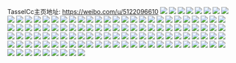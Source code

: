 TasselCc主页地址: https://weibo.com/u/5122096610 
![](https://wx4.sinaimg.cn/mw2000/005ADNjsly1h9jvynpkxxj32c03407wi.jpg) 
![](https://wx4.sinaimg.cn/mw2000/005ADNjsly1h9jvyi65m8j32c02c0qv5.jpg) 
![](https://wx4.sinaimg.cn/mw2000/005ADNjsly1h9jvyh6trcj32c0340u0x.jpg) 
![](https://wx4.sinaimg.cn/mw2000/005ADNjsly1h9h1hclj6qj33344mox6t.jpg) 
![](https://wx4.sinaimg.cn/mw2000/005ADNjsly1h9h1h9m9xuj324836ckjm.jpg) 
![](https://wx4.sinaimg.cn/mw2000/005ADNjsly1h9h1h79opcj33344moe84.jpg) 
![](https://wx4.sinaimg.cn/mw2000/005ADNjsly1h9h1h49gzjj324836nhdu.jpg) 
![](https://wx4.sinaimg.cn/mw2000/005ADNjsly1h9fvmqnix8j32c0340e81.jpg) 
![](https://wx4.sinaimg.cn/mw2000/005ADNjsly1h9fvmx3qt7j32c03407wi.jpg) 
![](https://wx4.sinaimg.cn/mw2000/005ADNjsly1h9egm8izq4j32eo37k4qr.jpg) 
![](https://wx4.sinaimg.cn/mw2000/005ADNjsly1h9egm5xq82j31q22aqhdu.jpg) 
![](https://wx4.sinaimg.cn/mw2000/005ADNjsly1h9egm6up4oj31zg2yyu0x.jpg) 
![](https://wx4.sinaimg.cn/mw2000/005ADNjsly1h9egmb5hypj31x52schdt.jpg) 
![](https://wx4.sinaimg.cn/mw2000/005ADNjsly1h9ab6yjp24j32c0340b2b.jpg) 
![](https://wx4.sinaimg.cn/mw2000/005ADNjsly1h986o3s5p2j32892z0b2b.jpg) 
![](https://wx4.sinaimg.cn/mw2000/005ADNjsly1h986nzz8pvj326e2wie82.jpg) 
![](https://wx4.sinaimg.cn/mw2000/005ADNjsly1h986o7cwpvj32am3267wj.jpg) 
![](https://wx4.sinaimg.cn/mw2000/005ADNjsly1h95x66hq63j32c0340b2d.jpg) 
![](https://wx4.sinaimg.cn/mw2000/005ADNjsly1h95x67l2xuj32c0340qv5.jpg) 
![](https://wx4.sinaimg.cn/mw2000/005ADNjsly1h95x68m9z6j32c03401ky.jpg) 
![](https://wx4.sinaimg.cn/mw2000/005ADNjsly1h95x6ji6lsj32c0340qv5.jpg) 
![](https://wx4.sinaimg.cn/mw2000/005ADNjsly1h95x69y83oj32c0340e83.jpg) 
![](https://wx4.sinaimg.cn/mw2000/005ADNjsgy1h95c4gws40j32c0340hdu.jpg) 
![](https://wx4.sinaimg.cn/mw2000/005ADNjsly1h95x64t0xfj32c0340qv5.jpg) 
![](https://wx4.sinaimg.cn/mw2000/005ADNjsly1h95x6biqyhj32c03407wi.jpg) 
![](https://wx4.sinaimg.cn/mw2000/005ADNjsly1h95x6cl3akj32c0340b2a.jpg) 
![](https://wx4.sinaimg.cn/mw2000/005ADNjsly1h95x6doezxj322t2rre81.jpg) 
![](https://wx4.sinaimg.cn/mw2000/005ADNjsly1h95x6etbhzj326r2x0hdu.jpg) 
![](https://wx4.sinaimg.cn/mw2000/005ADNjsly1h95x6ijv8pj32c03401l1.jpg) 
![](https://wx4.sinaimg.cn/mw2000/005ADNjsly1h95xp6amuoj32c0340kjo.jpg) 
![](https://wx4.sinaimg.cn/mw2000/005ADNjsly1h95xp7scj3j32c0340npe.jpg) 
![](https://wx4.sinaimg.cn/mw2000/005ADNjsly1h95xp8gsioj31ba0zgdrd.jpg) 
![](https://wx4.sinaimg.cn/mw2000/005ADNjsgy1h95ch1htt2j30yi1db13q.jpg) 
![](https://wx4.sinaimg.cn/mw2000/005ADNjsgy1h95cgtt2y7j30yz1czwmw.jpg) 
![](https://wx4.sinaimg.cn/mw2000/005ADNjsgy1h95cgv59orj30zb1dggta.jpg) 
![](https://wx4.sinaimg.cn/mw2000/005ADNjsgy1h95cgwxia7j30zu1e6qbw.jpg) 
![](https://wx4.sinaimg.cn/mw2000/005ADNjsgy1h94a59yo9nj32c0340npe.jpg) 
![](https://wx4.sinaimg.cn/mw2000/005ADNjsgy1h94a50ox89j322d2r6e81.jpg) 
![](https://wx4.sinaimg.cn/mw2000/005ADNjsgy1h949yvoixgj32c0340hdu.jpg) 
![](https://wx4.sinaimg.cn/mw2000/005ADNjsgy1h949xg3aduj31zj2nzkjl.jpg) 
![](https://wx4.sinaimg.cn/mw2000/005ADNjsgy1h94a5h4257j32c03401ky.jpg) 
![](https://wx4.sinaimg.cn/mw2000/005ADNjsgy1h94a620gkgj32c03404qq.jpg) 
![](https://wx4.sinaimg.cn/mw2000/005ADNjsgy1h94a4s2mnmj32c0340b2a.jpg) 
![](https://wx4.sinaimg.cn/mw2000/005ADNjsgy1h94a4ef8h7j32c033me83.jpg) 
![](https://wx4.sinaimg.cn/mw2000/005ADNjsgy1h9344gh8duj32c03407wi.jpg) 
![](https://wx4.sinaimg.cn/mw2000/005ADNjsgy1h9344dwkcej32c0340x6p.jpg) 
![](https://wx4.sinaimg.cn/mw2000/005ADNjsgy1h9343r79kkj32c03404qq.jpg) 
![](https://wx4.sinaimg.cn/mw2000/005ADNjsgy1h9343usn65j32c0340x6q.jpg) 
![](https://wx4.sinaimg.cn/mw2000/005ADNjsgy1h93442z7bij32c033aqv6.jpg) 
![](https://wx4.sinaimg.cn/mw2000/005ADNjsgy1h9344a4jqjj32c0340e81.jpg) 
![](https://wx4.sinaimg.cn/mw2000/005ADNjsgy1h9343tbitcj32c0340b2a.jpg) 
![](https://wx4.sinaimg.cn/mw2000/005ADNjsgy1h9344ch14hj32c0340hdt.jpg) 
![](https://wx4.sinaimg.cn/mw2000/005ADNjsgy1h93447lmdbj32c03401ky.jpg) 
![](https://wx4.sinaimg.cn/mw2000/005ADNjsgy1h9343wz2qnj32c0340x6p.jpg) 
![](https://wx4.sinaimg.cn/mw2000/005ADNjsgy1h93444c1pqj32c0340u0x.jpg) 
![](https://wx4.sinaimg.cn/mw2000/005ADNjsgy1h93445zdooj32c0340x6p.jpg) 
![](https://wx4.sinaimg.cn/mw2000/005ADNjsgy1h93448t0ygj32c0340u0x.jpg) 
![](https://wx4.sinaimg.cn/mw2000/005ADNjsgy1h9344f3275j32c0340e81.jpg) 
![](https://wx4.sinaimg.cn/mw2000/005ADNjsgy1h934heg0vqj32c0340x6p.jpg) 
![](https://wx4.sinaimg.cn/mw2000/005ADNjsgy1h92lp591wgj323p35shdx.jpg) 
![](https://wx4.sinaimg.cn/mw2000/005ADNjsgy1h92lrzh8iij30zu1i4b29.jpg) 
![](https://wx4.sinaimg.cn/mw2000/005ADNjsgy1h92lr0mkvrj323u35sx6t.jpg) 
![](https://wx4.sinaimg.cn/mw2000/005ADNjsgy1h92lpbqpqwj324d35se85.jpg) 
![](https://wx4.sinaimg.cn/mw2000/005ADNjsgy1h92lrgiexij32dc35sx6u.jpg) 
![](https://wx4.sinaimg.cn/mw2000/005ADNjsgy1h92lruaia9j324035s1l2.jpg) 
![](https://wx4.sinaimg.cn/mw2000/005ADNjsgy1h92lsg60vpj323u35s1l2.jpg) 
![](https://wx4.sinaimg.cn/mw2000/005ADNjsgy1h92lprp2k5j323u35su11.jpg) 
![](https://wx4.sinaimg.cn/mw2000/005ADNjsgy1h92lsxwvnpj323u35s1l2.jpg) 
![](https://wx4.sinaimg.cn/mw2000/005ADNjsgy1h92lqdti3tj322s35s1la.jpg) 
![](https://wx4.sinaimg.cn/mw2000/005ADNjsgy1h92lopbifoj324d37jnpf.jpg) 
![](https://wx4.sinaimg.cn/mw2000/005ADNjsgy1h92ltkz5xcj335s23u1l2.jpg) 
![](https://wx4.sinaimg.cn/mw2000/005ADNjsgy1h91gruttt4j32c03401kz.jpg) 
![](https://wx4.sinaimg.cn/mw2000/005ADNjsgy1h91grz7024j32c0340u0z.jpg) 
![](https://wx4.sinaimg.cn/mw2000/005ADNjsgy1h91gs29r77j32c03401ky.jpg) 
![](https://wx4.sinaimg.cn/mw2000/005ADNjsgy1h91grpu9ucj32c0340kjm.jpg) 
![](https://wx4.sinaimg.cn/mw2000/005ADNjsgy1h91gs7gw4zj32c0340qv6.jpg) 
![](https://wx4.sinaimg.cn/mw2000/005ADNjsgy1h91gsbkh8ej32c0340hdv.jpg) 
![](https://wx4.sinaimg.cn/mw2000/005ADNjsgy1h91gsijk7ej32c0340hdv.jpg) 
![](https://wx4.sinaimg.cn/mw2000/005ADNjsgy1h91gsmhnpqj32c03404qr.jpg) 
![](https://wx4.sinaimg.cn/mw2000/005ADNjsgy1h91gssbac1j32c0340e84.jpg) 
![](https://wx4.sinaimg.cn/mw2000/005ADNjsly1h911nvoynfj32c0340qv5.jpg) 
![](https://wx4.sinaimg.cn/mw2000/005ADNjsly1h911ntslg5j31ke23re5a.jpg) 
![](https://wx4.sinaimg.cn/mw2000/005ADNjsly1h911nj81n7j32c0340hdt.jpg) 
![](https://wx4.sinaimg.cn/mw2000/005ADNjsly1h911nkshilj32c0340hdt.jpg) 
![](https://wx4.sinaimg.cn/mw2000/005ADNjsly1h911opqh8cj32c03407wi.jpg) 
![](https://wx4.sinaimg.cn/mw2000/005ADNjsly1h911ot7h3pj320a2oeb29.jpg) 
![](https://wx4.sinaimg.cn/mw2000/005ADNjsly1h8z9wh2ng2j319o1ow1kx.jpg) 
![](https://wx4.sinaimg.cn/mw2000/005ADNjsly1h8z9wbx5xuj32172plb2a.jpg) 
![](https://wx4.sinaimg.cn/mw2000/005ADNjsly1h8z9wncy7gj321y2qc4qq.jpg) 
![](https://wx4.sinaimg.cn/mw2000/005ADNjsly1h8z9wqw4ojj32582uz7wi.jpg) 
![](https://wx4.sinaimg.cn/mw2000/005ADNjsly1h8z9wrp48yj30uy14xjzx.jpg) 
![](https://wx4.sinaimg.cn/mw2000/005ADNjsly1h8z9xkps0fj32c033qqv6.jpg) 
![](https://wx4.sinaimg.cn/mw2000/005ADNjsly1h8z9wuftqtj31rx2dwx6p.jpg) 
![](https://wx4.sinaimg.cn/mw2000/005ADNjsly1h8z9x19tzhj31vn2i84qq.jpg) 
![](https://wx4.sinaimg.cn/mw2000/005ADNjsly1h8z9zh49vej326v2x6hdu.jpg) 
![](https://wx4.sinaimg.cn/mw2000/005ADNjsly1h8z9xzsm0yj32c0340npe.jpg) 
![](https://wx4.sinaimg.cn/mw2000/005ADNjsly1h8za1wqox4j31vc2hte81.jpg) 
![](https://wx4.sinaimg.cn/mw2000/005ADNjsly1h8z9y12n3qj323o2sw1ky.jpg) 
![](https://wx4.sinaimg.cn/mw2000/005ADNjsly1h8z9xwqxpwj32c0340u0y.jpg) 
![](https://wx4.sinaimg.cn/mw2000/005ADNjsly1h8z9y2ouxij32c0340kjm.jpg) 
![](https://wx4.sinaimg.cn/mw2000/005ADNjsly1h8z9xy5ecxj32c0340kjm.jpg) 
![](https://wx4.sinaimg.cn/mw2000/005ADNjsly1h8wkfmwmxuj337k24sb2c.jpg) 
![](https://wx4.sinaimg.cn/mw2000/005ADNjsly1h8wkfp3ycfj337k248hdv.jpg) 
![](https://wx4.sinaimg.cn/mw2000/005ADNjsly1h8wkfjv2drj331b29z7wi.jpg) 
![](https://wx4.sinaimg.cn/mw2000/005ADNjsly1h8wkfwuujuj33402c04qq.jpg) 
![](https://wx4.sinaimg.cn/mw2000/005ADNjsly1h8vn8upewhj32c0340kjm.jpg) 
![](https://wx4.sinaimg.cn/mw2000/005ADNjsly1h8vn8tjomtj32c0340kjn.jpg) 
![](https://wx4.sinaimg.cn/mw2000/005ADNjsly1h8t0r1upo3j31o02804qq.jpg) 
![](https://wx4.sinaimg.cn/mw2000/005ADNjsly1h8t0r2jbonj31jr22cx6p.jpg) 
![](https://wx4.sinaimg.cn/mw2000/005ADNjsly1h8t0r148ktj31kh23ax6p.jpg) 
![](https://wx4.sinaimg.cn/mw2000/005ADNjsly1h8t0t9rzbuj32c0340qv5.jpg) 
![](https://wx4.sinaimg.cn/mw2000/005ADNjsly1h8r1oe1ma4j32792xlhdv.jpg) 
![](https://wx4.sinaimg.cn/mw2000/005ADNjsly1h8r1obhqnuj32bo33i1kz.jpg) 
![](https://wx4.sinaimg.cn/mw2000/005ADNjsly1h8r1o919pnj32bo33i1kz.jpg) 
![](https://wx4.sinaimg.cn/mw2000/005ADNjsly1h8r1qv7r72j31r02isqv5.jpg) 
![](https://wx4.sinaimg.cn/mw2000/005ADNjsly1h8kkx5t94ij32c034enpd.jpg) 
![](https://wx4.sinaimg.cn/mw2000/005ADNjsly1h8kkx70bslj329v316hdt.jpg) 
